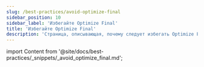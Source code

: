 ```yaml
---
slug: /best-practices/avoid-optimize-final
sidebar_position: 10
sidebar_label: 'Избегайте Optimize Final'
title: 'Избегайте Optimize Final'
description: 'Страница, описывающая, почему следует избегать Optimize Final в ClickHouse'
---
```


import Content from '@site/docs/best-practices/_snippets/_avoid_optimize_final.md';

<Content />
